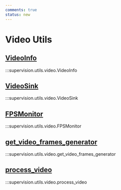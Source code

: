 ```yaml
---
comments: true
status: new
---
```


# Video Utils

<div class="md-typeset">
    <h2><a href="#supervision.utils.video.VideoInfo">VideoInfo</a></h2>
</div>

:::supervision.utils.video.VideoInfo

<div class="md-typeset">
    <h2><a href="#supervision.utils.video.VideoSink">VideoSink</a></h2>
</div>

:::supervision.utils.video.VideoSink

<div class="md-typeset">
    <h2><a href="#supervision.utils.video.FPSMonitor">FPSMonitor</a></h2>
</div>

:::supervision.utils.video.FPSMonitor

<div class="md-typeset">
    <h2><a href="#supervision.utils.video.get_video_frames_generator">get_video_frames_generator</a></h2>
</div>

:::supervision.utils.video.get_video_frames_generator

<div class="md-typeset">
    <h2><a href="#supervision.utils.video.process_video">process_video</a></h2>
</div>

:::supervision.utils.video.process_video
